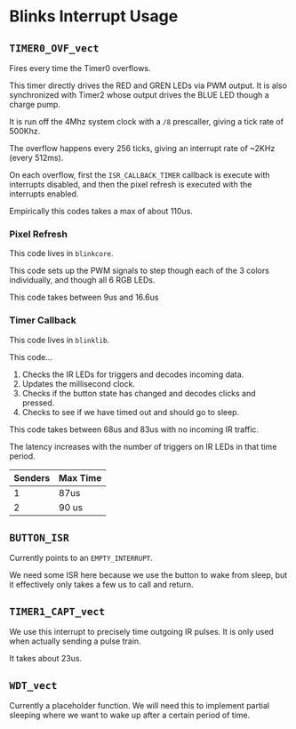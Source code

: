 # Blinks Interrupt Usage

## `TIMER0_OVF_vect`

Fires every time the Timer0 overflows.

This timer directly drives the RED and GREN LEDs via PWM output. It is also synchronized with Timer2 whose output drives the BLUE LED though a charge pump. 

It is run off the 4Mhz system clock with a `/8` prescaller, giving a tick rate of 500Khz. 

The overflow happens every 256 ticks, giving an interrupt rate of ~2KHz (every 512ms).

On each overflow, first the `ISR_CALLBACK_TIMER` callback is execute with interrupts disabled, and then the pixel refresh is executed with the interrupts enabled.

Empirically this codes takes a max of about 110us.

### Pixel Refresh

This code lives in `blinkcore`. 

This code sets up the PWM signals to step though each of the 3 colors individually, and though all 6 RGB LEDs. 

This code takes between 9us and 16.6us

### Timer Callback

This code lives in `blinklib`.

This code...

1. Checks the IR LEDs for triggers and decodes incoming data.
2. Updates the millisecond clock. 
3. Checks if the button state has changed and decodes clicks and pressed.
4. Checks to see if we have timed out and should go to sleep. 

This code takes between 68us and 83us with no incoming IR traffic.

The latency increases with the number of triggers on IR LEDs in that time period. 

| Senders | Max Time | 
|--|--|
| 1 | 87us |
| 2 | 90 us |

## `BUTTON_ISR`

Currently points to an `EMPTY_INTERRUPT`. 

We need some ISR here because we use the button to wake from sleep, but it effectively only takes a few us to call and return. 

## `TIMER1_CAPT_vect`

We use this interrupt to precisely time outgoing IR pulses. It is only used when actually sending a pulse train. 

It takes about 23us. 

## `WDT_vect`

Currently a placeholder function. We will need this to implement partial sleeping where we want to wake up after a certain period of time.  
